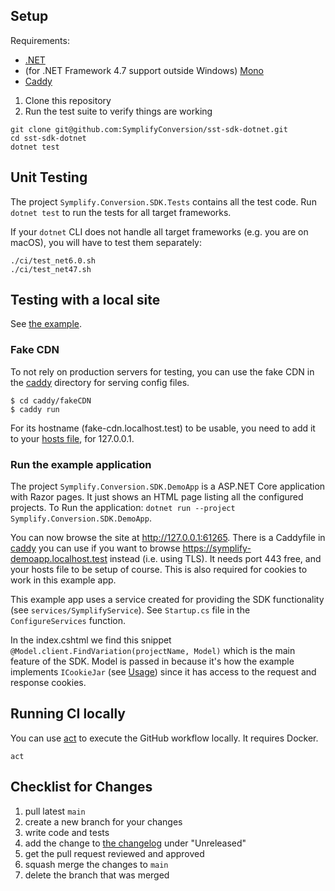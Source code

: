 ## Setup

Requirements:

- [.NET](https://dotnet.microsoft.com/en-us/download)
- (for .NET Framework 4.7 support outside Windows) [Mono](https://www.mono-project.com/download/stable/)
- [Caddy](https://caddyserver.com)

1. Clone this repository
2. Run the test suite to verify things are working

```shell
git clone git@github.com:SymplifyConversion/sst-sdk-dotnet.git
cd sst-sdk-dotnet
dotnet test
```

## Unit Testing

The project `Symplify.Conversion.SDK.Tests` contains all the test code. Run
`dotnet test` to run the tests for all target frameworks.

If your `dotnet` CLI does not handle all target frameworks (e.g. you are on macOS), you will have to test them separately:

```shell
./ci/test_net6.0.sh
./ci/test_net47.sh
```

## Testing with a local site

See [the example](Symplify.Conversion.SDK.DemoApp/).

### Fake CDN

To not rely on production servers for testing, you can use the fake CDN in the
[caddy](caddy) directory for serving config files.

```shell
$ cd caddy/fakeCDN
$ caddy run
```

For its hostname (fake-cdn.localhost.test) to be usable, you need to add it to
your [hosts file], for 127.0.0.1.

### Run the example application

The project `Symplify.Conversion.SDK.DemoApp` is a ASP.NET Core application with Razor
pages. It just shows an HTML page listing all the configured projects.
To Run the application: `dotnet run --project Symplify.Conversion.SDK.DemoApp`.

You can now browse the site at http://127.0.0.1:61265. There is a Caddyfile in
[caddy](caddy) you can use if you want to browse
https://symplify-demoapp.localhost.test instead (i.e. using TLS). It needs port
443 free, and your hosts file to be setup of course. This is also required for
cookies to work in this example app.

This example app uses a service created for providing the SDK functionality (see
`services/SymplifyService`). See `Startup.cs` file in the `ConfigureServices` function.

In the index.cshtml we find this snippet
`@Model.client.FindVariation(projectName, Model)` which is the main feature of
the SDK. Model is passed in because it's how the example implements `ICookieJar`
(see [Usage](#Usage)) since it has access to the request and response cookies.

[hosts file]: https://en.wikipedia.org/wiki/Hosts_(file)

## Running CI locally

You can use [act](https://github.com/nektos/act) to execute the GitHub workflow
locally. It requires Docker.

```shell
act
```

## Checklist for Changes

1. pull latest `main`
1. create a new branch for your changes
1. write code and tests
1. add the change to [the changelog](./CHANGELOG.md) under "Unreleased"
1. get the pull request reviewed and approved
1. squash merge the changes to `main`
1. delete the branch that was merged
